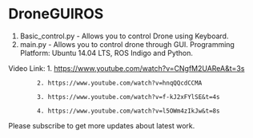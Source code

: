 # DroneGUIROS
1. Basic_control.py - Allows you to control Drone using Keyboard.
2. main.py - Allows you to control drone through GUI. 
Programming Platform: Ubuntu 14.04 LTS, ROS Indigo and Python. 

Video Link: 1. https://www.youtube.com/watch?v=CNgfM2UAReA&t=3s 

            2. https://www.youtube.com/watch?v=hnqQQcdCCMA  
            
            3. https://www.youtube.com/watch?v=f-kJ2xFYlSE&t=4s 
            
            4. https://www.youtube.com/watch?v=l5OWm4zIkJw&t=8s 
            
            
Please subscribe to get more updates about latest work. 
